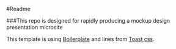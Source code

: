 #Readme



###This repo is designed for rapidly producing a mockup design presentation microsite

This template is using [Boilerplate](https://github.com/h5bp/html5-boilerplate) and lines from [Toast css](https://github.com/daneden/Toast).





